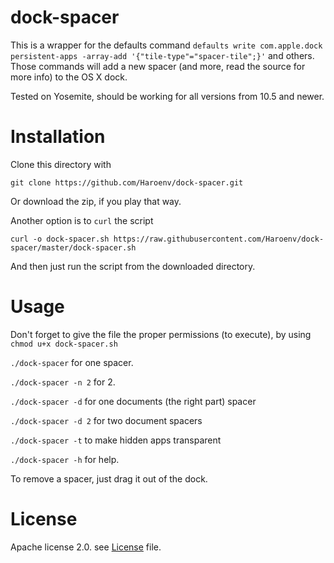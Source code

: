 # dock-spacer
This is a wrapper for the defaults command 
`defaults write com.apple.dock persistent-apps -array-add '{"tile-type"="spacer-tile";}'` and others. 
Those commands will add a new spacer (and more, read the source for more info) to the OS X dock. 

Tested on Yosemite, should be working for all versions from 10.5 and newer.

# Installation

Clone this directory with 

    git clone https://github.com/Haroenv/dock-spacer.git

Or download the zip, if you play that way.

Another option is to `curl` the script 

    curl -o dock-spacer.sh https://raw.githubusercontent.com/Haroenv/dock-spacer/master/dock-spacer.sh

And then just run the script from the downloaded directory. 

# Usage

Don't forget to give the file the proper permissions (to execute), by using `chmod u+x dock-spacer.sh`

`./dock-spacer` for one spacer. 

`./dock-spacer -n 2` for 2.

`./dock-spacer -d` for one documents (the right part) spacer

`./dock-spacer -d 2` for two document spacers 

`./dock-spacer -t` to make hidden apps transparent

`./dock-spacer -h` for help. 

To remove a spacer, just drag it out of the dock.

# License

Apache license 2.0. see [License](LICENSE) file.
